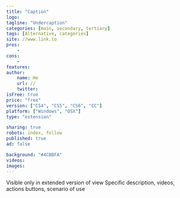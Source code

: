 ```yaml
---
title: "Caption"
logo:
tagline: "Undercaption"
categories: [main, secondary, tertiary]
tags: [Alternative, categories]
site: //www.link.to
pros:
    -
cons:
    - 
features: 
author:
    name: He
    url: //
    twitter:
isFree: true
price: "free"
version: ["CS4", "CS5", "CS6", "CC"]
platform: ["Windows", "OSX"]
type: "extension"

sharing: true
robots: index, follow
published: true
ad: false

background: "#4CBBFA"
videos:
images:
---
```


Visible only in extended version of view
Specific description, videos, actions buttons, scenario of use